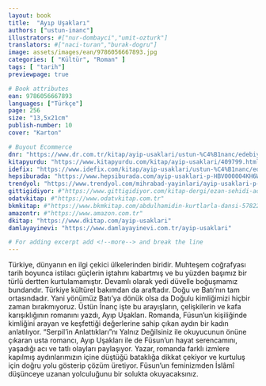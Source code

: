 ```yaml
---
layout: book
title:  "Ayıp Uşakları"
authors: ["ustun-inanc"]
illustrators: #["nur-dombayci","umit-ozturk"]
translators: #["naci-turan","burak-dogru"]
image: assets/images/ean/9786056667893.jpg
categories: [ "Kültür", "Roman" ]
tags: [ "tarih"]
previewpage: true

# Book attributes
ean: 9786056667893
languages: ["Türkçe"]
page: 256
size: "13,5x21cm"
publish-number: 10
cover: "Karton"

# Buyout Ecommerce
dnr: "https://www.dr.com.tr/kitap/ayip-usaklari/ustun-%C4%B1nanc/edebiyat/roman/turkiye-roman/urunno=0000000719324"
kitapyurdu: "https://www.kitapyurdu.com/kitap/ayip-usaklari/409799.html&filter_name=+AYIP+U%C5%9EAKLARI"
idefix: "https://www.idefix.com/kitap/ayip-usaklari/ustun-%C4%B1nanc/edebiyat/roman/turkiye-roman/urunno=0000000719324"
hepsiburada: "https://www.hepsiburada.com/ayip-usaklari-p-HBV000004KH6W"
trendyol: "https://www.trendyol.com/mihrabad-yayinlari/ayip-usaklari-p-3874184"
gittigidiyor: #"https://www.gittigidiyor.com/kitap-dergi/ezan-sehidi-adnan-menderes_pdp_732728793"
odatvkitap: #"https://www.odatvkitap.com.tr"
bkmkitap: #"https://www.bkmkitap.com/abdulhamidin-kurtlarla-dansi-578226"
amazontr: #"https://www.amazon.com.tr"
dkitap: "https://www.dkitap.com/ayip-usaklari"
damlayayinevi: "https://www.damlayayinevi.com.tr/ayip-usaklari"

# For adding excerpt add <!--more--> and break the line
---
```

Türkiye, dünyanın en ilgi çekici ülkelerinden biridir. Muhteşem coğrafyası tarih boyunca istilacı güçlerin iştahını kabartmış ve bu yüzden başımız bir türlü dertten kurtulamamıştır. Devamlı olarak yedi düvelle boğuşmamız bundandır. Türkiye kültürel bakımdan da araftadır. Doğu ve Batı’nın tam ortasındadır. Yani yönümüz Batı’ya dönük olsa da Doğulu kimliğimizi hiçbir zaman bırakmıyoruz. Üstün İnanç işte bu arayışların, çelişkilerin ve kafa karışıklığının romanını yazdı, Ayıp Uşakları. Romanda, Füsun’un kişiliğinde kimliğini arayan ve keşfettiği değerlerine sahip çıkan aydın bir kadın anlatılıyor. “Serpil’in Anlattıkları”nı Yalnız Değilsiniz ile okuyucunun önüne çıkaran usta romancı, Ayıp Uşakları ile de Füsun’un hayat serencamını, yaşadığı acı ve tatlı olayları paylaşıyor. Yazar, romanda farklı izmlere kapılmış aydınlarımızın içine düştüğü bataklığa dikkat çekiyor ve kurtuluş için doğru yolu gösterip çözüm üretiyor. Füsun’un feminizmden İslâmî düşünceye uzanan yolculuğunu bir solukta okuyacaksınız.
<!--more--> 